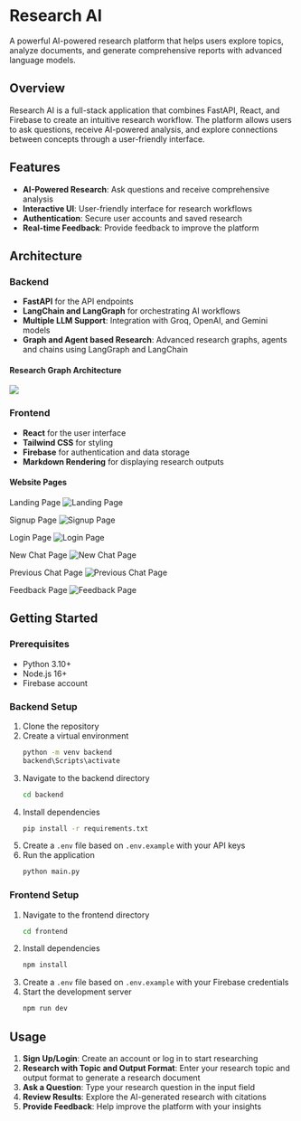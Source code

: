 # Research AI

A powerful AI-powered research platform that helps users explore topics, analyze documents, and generate comprehensive reports with advanced language models.

## Overview

Research AI is a full-stack application that combines FastAPI, React, and Firebase to create an intuitive research workflow. The platform allows users to ask questions, receive AI-powered analysis, and explore connections between concepts through a user-friendly interface.

## Features

- **AI-Powered Research**: Ask questions and receive comprehensive analysis
- **Interactive UI**: User-friendly interface for research workflows
- **Authentication**: Secure user accounts and saved research
- **Real-time Feedback**: Provide feedback to improve the platform

## Architecture

### Backend

- **FastAPI** for the API endpoints
- **LangChain and LangGraph** for orchestrating AI workflows
- **Multiple LLM Support**: Integration with Groq, OpenAI, and Gemini models
- **Graph and Agent based Research**: Advanced research graphs, agents and chains using LangGraph and LangChain
#### Research Graph Architecture
![](backend\Images\Graph.png)

### Frontend

- **React** for the user interface
- **Tailwind CSS** for styling
- **Firebase** for authentication and data storage
- **Markdown Rendering** for displaying research outputs

#### Website Pages
Landing Page
![Landing Page](frontend\Images\Landing_Page.jpeg)

Signup Page
![Signup Page](frontend\Images\Signup_Page.jpeg)

Login Page
![Login Page](frontend\Images\Login_Page.jpeg)

New Chat Page
![New Chat Page](frontend\Images\New_Chat_Page.jpeg)

Previous Chat Page
![Previous Chat Page](frontend\Images\Previous_Chat_Page.jpeg)

Feedback Page
![Feedback Page](frontend\Images\Feedback_Page.jpeg)

## Getting Started

### Prerequisites

- Python 3.10+
- Node.js 16+
- Firebase account

### Backend Setup

1. Clone the repository
2. Create a virtual environment
    ```bash
    python -m venv backend
    backend\Scripts\activate
    ```
3. Navigate to the backend directory
    ```bash
    cd backend
    ```
4. Install dependencies
    ```bash
    pip install -r requirements.txt
    ```
5. Create a `.env` file based on `.env.example` with your API keys
6. Run the application
    ```bash
    python main.py
    ```

### Frontend Setup

1. Navigate to the frontend directory
    ```bash
    cd frontend
    ```
2. Install dependencies
    ```bash
    npm install
    ```
3. Create a `.env` file based on `.env.example` with your Firebase credentials
4. Start the development server
    ```bash
    npm run dev
    ```

## Usage

1. **Sign Up/Login**: Create an account or log in to start researching
2. **Research with Topic and Output Format**: Enter your research topic and output format to generate a research document
3. **Ask a Question**: Type your research question in the input field
4. **Review Results**: Explore the AI-generated research with citations
5. **Provide Feedback**: Help improve the platform with your insights